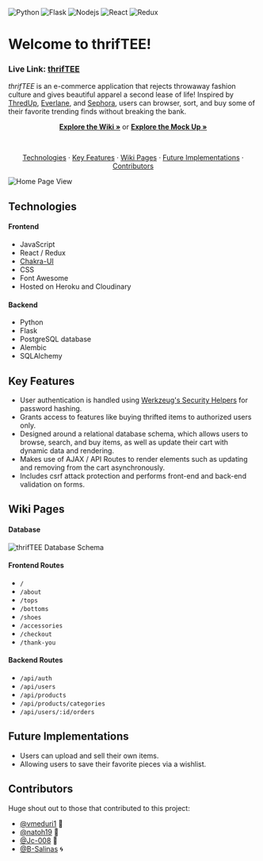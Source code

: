 ![Python](https://img.shields.io/badge/Python-3776AB?style=for-the-badge&logo=python&logoColor=white) ![Flask](https://img.shields.io/badge/Flask-000000?style=for-the-badge&logo=flask&logoColor=white) ![Nodejs](https://img.shields.io/badge/Node.js-43853D?style=for-the-badge&logo=node.js&logoColor=white) ![React](https://img.shields.io/badge/React-20232A?style=for-the-badge&logo=react&logoColor=61DAFB) ![Redux](https://img.shields.io/badge/Redux-593D88?style=for-the-badge&logo=redux&logoColor=white)

# Welcome to thrifTEE!
### Live Link: [thrifTEE](https://thriftee.herokuapp.com/)
_thrifTEE_ is an e-commerce application that rejects throwaway fashion culture and gives beautiful apparel a second lease of life! Inspired by [ThredUp](https://www.thredup.com/), [Everlane](https://www.everlane.com/), and [Sephora](https://www.sephora.com/), users can browser, sort, and buy some of their favorite trending finds without breaking the bank.
<p align="center">
  <a href="https://github.com/vmeduri1/thrifTEE/wiki"><strong>Explore the Wiki »</strong></a> 
  or 
  <a href="https://xd.adobe.com/view/227c8a0f-a385-4390-9959-75f885379123-772f/"><strong>Explore the Mock Up »</strong></a> 
</p>

</br>
<p align="center">
  <a href="#technologies">Technologies</a> 
  · 
  <a href="#key-features">Key Features</a> 
  · 
  <a href="#wiki-pages">Wiki Pages</a> 
  ·
  <a href="#future-implementations">Future Implementations</a> 
  · 
  <a href="contributors">Contributors</a>
</p>

![Home Page View](/thriftee-homepage.gif)

## Technologies
#### Frontend
- JavaScript
- React / Redux
- [Chakra-UI](https://chakra-ui.com/)
- CSS
- Font Awesome
- Hosted on Heroku and Cloudinary

#### Backend
- Python
- Flask
- PostgreSQL database
- Alembic
- SQLAlchemy

## Key Features
- User authentication is handled using [Werkzeug's Security Helpers](https://werkzeug.palletsprojects.com/en/1.0.x/utils/#module-werkzeug.security) for password hashing.
- Grants access to features like buying thrifted items to authorized users only.
- Designed around a relational database schema, which allows users to browse, search, and buy items, as well as update their cart with dynamic data and rendering.
- Makes use of AJAX / API Routes to render elements such as updating and removing from the cart asynchronously.
- Includes csrf attack protection and performs front-end and back-end validation on forms.  

## Wiki Pages

#### Database
![thrifTEE Database Schema](https://media.discordapp.net/attachments/844746106016890891/845352696034492486/Screen_Shot_2021-05-21_at_12.28.12_PM.png)

#### Frontend Routes
- `/`
- `/about`
- `/tops`
- `/bottoms`
- `/shoes`
- `/accessories`
- `/checkout`
- `/thank-you`

#### Backend Routes
- `/api/auth`
- `/api/users`
- `/api/products`
- `/api/products/categories`
- `/api/users/:id/orders`

## Future Implementations
- Users can upload and sell their own items.
- Allowing users to save their favorite pieces via a wishlist. 

## Contributors
Huge shout out to those that contributed to this project:

- [@vmeduri1](https://github.com/vmeduri1) 🐲
- [@natoh19](https://github.com/natoh19) 👾
- [@Jc-008](https://github.com/Jc-008) 🐉
- [@B-Salinas](https://github.com/B-Salinas) 🌀
